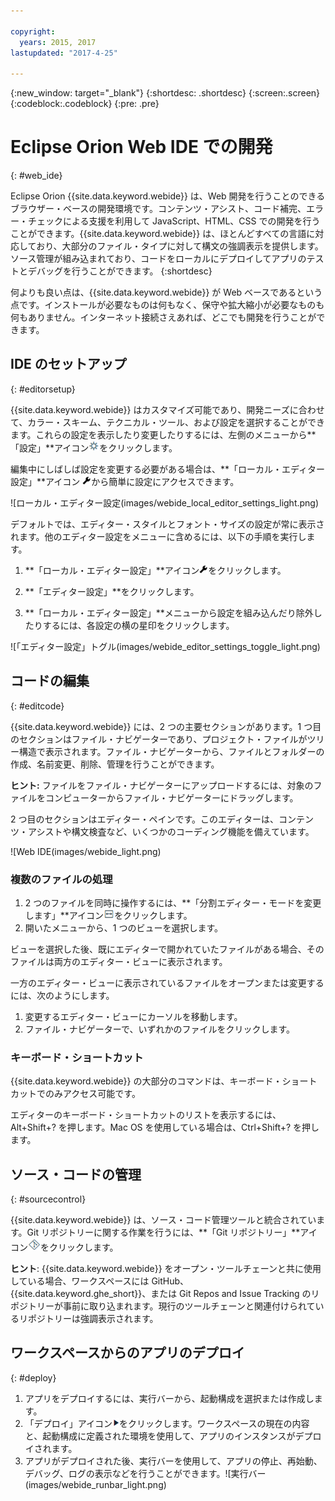 ```yaml
---

copyright:
  years: 2015, 2017
lastupdated: "2017-4-25"

---
```


{:new_window: target="_blank"}
{:shortdesc: .shortdesc}
{:screen:.screen}
{:codeblock:.codeblock}
{:pre: .pre}

# Eclipse Orion Web IDE での開発
{: #web_ide}

Eclipse Orion {{site.data.keyword.webide}} は、Web 開発を行うことのできるブラウザー・ベースの開発環境です。コンテンツ・アシスト、コード補完、エラー・チェックによる支援を利用して JavaScript、HTML、CSS での開発を行うことができます。{{site.data.keyword.webide}} は、ほとんどすべての言語に対応しており、大部分のファイル・タイプに対して構文の強調表示を提供します。ソース管理が組み込まれており、コードをローカルにデプロイしてアプリのテストとデバッグを行うことができます。
{:shortdesc}

何よりも良い点は、{{site.data.keyword.webide}} が Web ベースであるという点です。インストールが必要なものは何もなく、保守や拡大縮小が必要なものも何もありません。インターネット接続さえあれば、どこでも開発を行うことができます。

## IDE のセットアップ
{: #editorsetup}

{{site.data.keyword.webide}} はカスタマイズ可能であり、開発ニーズに合わせて、カラー・スキーム、テクニカル・ツール、および設定を選択することができます。これらの設定を表示したり変更したりするには、左側のメニューから**「設定」**アイコン<img class="inline" src="images/webide_settings_icon_light_small.png"  alt="設定アイコン">をクリックします。


編集中にしばしば設定を変更する必要がある場合は、**「ローカル・エディター設定」**アイコン <img class="inline" src="images/webide_local_settings_icon_light_small.png"  alt="「ローカル・エディター設定」アイコン">から簡単に設定にアクセスできます。 

![ローカル・エディター設定(images/webide_local_editor_settings_light.png)

デフォルトでは、エディター・スタイルとフォント・サイズの設定が常に表示されます。他のエディター設定をメニューに含めるには、以下の手順を実行します。

1. **「ローカル・エディター設定」**アイコン<img class="inline" src="images/webide_local_settings_icon_light_small.png"  alt="「ローカル・エディター設定」アイコン">をクリックします。

2. **「エディター設定」**をクリックします。

3. **「ローカル・エディター設定」**メニューから設定を組み込んだり除外したりするには、各設定の横の星印をクリックします。

![「エディター設定」トグル(images/webide_editor_settings_toggle_light.png)


## コードの編集
{: #editcode}

{{site.data.keyword.webide}} には、2 つの主要セクションがあります。1 つ目のセクションはファイル・ナビゲーターであり、プロジェクト・ファイルがツリー構造で表示されます。ファイル・ナビゲーターから、ファイルとフォルダーの作成、名前変更、削除、管理を行うことができます。

**ヒント:** ファイルをファイル・ナビゲーターにアップロードするには、対象のファイルをコンピューターからファイル・ナビゲーターにドラッグします。

2 つ目のセクションはエディター・ペインです。このエディターは、コンテンツ・アシストや構文検査など、いくつかのコーディング機能を備えています。

![Web IDE(images/webide_light.png)

### 複数のファイルの処理
1. 2 つのファイルを同時に操作するには、**「分割エディター・モードを変更します」**アイコン<img class="inline" src="images/webide_split_editor_icon_light_small.png"  alt="「分割エディター」アイコン">をクリックします。
2. 開いたメニューから、1 つのビューを選択します。

 ビューを選択した後、既にエディターで開かれていたファイルがある場合、そのファイルは両方のエディター・ビューに表示されます。

 一方のエディター・ビューに表示されているファイルをオープンまたは変更するには、次のようにします。
 1. 変更するエディター・ビューにカーソルを移動します。
 2. ファイル・ナビゲーターで、いずれかのファイルをクリックします。

### キーボード・ショートカット
{{site.data.keyword.webide}} の大部分のコマンドは、キーボード・ショートカットでのみアクセス可能です。

エディターのキーボード・ショートカットのリストを表示するには、Alt+Shift+? を押します。Mac OS を使用している場合は、Ctrl+Shift+? を押します。

## ソース・コードの管理
{: #sourcecontrol}

{{site.data.keyword.webide}} は、ソース・コード管理ツールと統合されています。Git リポジトリーに関する作業を行うには、**「Git リポジトリー」**アイコン<img class="inline" src="images/webide_git_icon_light_small.png"  alt="「Git リポジトリー」アイコン">をクリックします。 

 **ヒント**: {{site.data.keyword.webide}} をオープン・ツールチェーンと共に使用している場合、ワークスペースには GitHub、{{site.data.keyword.ghe_short}}、または Git Repos and Issue Tracking のリポジトリーが事前に取り込まれます。現行のツールチェーンと関連付けられているリポジトリーは強調表示されます。


## ワークスペースからのアプリのデプロイ
{: #deploy}

1. アプリをデプロイするには、実行バーから、起動構成を選択または作成します。
1. 「デプロイ」アイコン<img class="inline" src="images/webide_deploy_button_light_small.png"  alt="「デプロイ」アイコン">をクリックします。ワークスペースの現在の内容と、起動構成に定義された環境を使用して、アプリのインスタンスがデプロイされます。 
2. アプリがデプロイされた後、実行バーを使用して、アプリの停止、再始動、デバッグ、ログの表示などを行うことができます。![実行バー    (images/webide_runbar_light.png)    

<!-- 3/6/2016: bl commands don't work with V2/CD 
## Editing outside of the {{site.data.keyword.webide}}
{: #editlocal}

To use an editor besides the {{site.data.keyword.webide}}, set up {{site.data.keyword.Bluemix_live}} so that you can work directly with your project files in any tool. {{site.data.keyword.Bluemix_live_notm}} is a command-line application that synchronizes the changes in your local file system with your cloud workspace in {{site.data.keyword.jazzhub}}. 

### Before you begin 

Download and install the [{{site.data.keyword.Bluemix_live_notm}} command-line interface![External link icon](../../icons/launch-glyph.svg "External link icon")](http://livesyncdownload.ng.bluemix.net){: new_window}.

### Synchronizing your local environment with {{site.data.keyword.Bluemix_notm}}
{: #edit_local_download}

1. Open a command-line window.
2. Sign in to {{site.data.keyword.Bluemix_notm}}:

	```
	bl login
	```
	{: pre}

3. When you are prompted, enter your IBMid and password.
4. View a list of your {{site.data.keyword.Bluemix_notm}} projects: 

	```
	bl projects
	```
	{: pre}

4. Synchronize your local environment with your project on {{site.data.keyword.Bluemix_notm}}:

	```
	bl sync projectName
	```
	{: pre}

where `projectName` is your {{site.data.keyword.Bluemix_notm}} app's name.

When you are finished editing, enter `q` to end synchronization.

### Enabling the Desktop Sync feature to edit code locally

The Desktop Sync feature is like Live Edit mode for the command line. You need the Desktop Sync feature to debug on the command line.
1. In another command-line window, enable the Desktop Sync feature:

	```
	cd localDirectory
	bl start
	```
	{: codeblock}

2. Use the launch configuration that you created in the {{site.data.keyword.webide}}. After you select the launch configuration, the Desktop Sync feature is enabled in your local environment. In the command-line window that you just opened, you can view the app's URL, the debug URL, the manage URL, and view the {{site.data.keyword.Bluemix_live_notm}} state.

3. Refresh the browser and verify that you can see the changes that you saved to static files in the local workspace. 

### Disabling the Desktop Sync feature

1. In the second command-line window, enter `bl stop`.
2. In the first command-line window, enter `q`.

--> 
